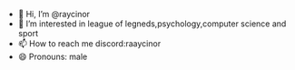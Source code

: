 - 👋 Hi, I’m @raycinor
- 👀 I’m interested in league of legneds,psychology,computer science and sport 
- 📫 How to reach me discord:raaycinor
- 😄 Pronouns: male

